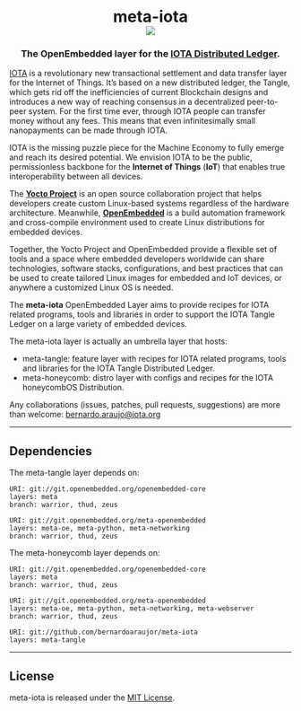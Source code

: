 <h1 align="center">
  <br>
  meta-iota <br>
  <img src="https://github.com/bernardoaraujor/meta-iota/raw/master/meta-iota.png">
  <br>
</h1>
<h3 align="center">
The OpenEmbedded layer for the <a href="https://www.iota.org/" target="_blank">IOTA Distributed Ledger</a>.
</h3>

[IOTA](https://www.iota.org/) is a revolutionary new transactional settlement and data transfer layer for the Internet of Things. It’s based on a new distributed ledger, the Tangle, which gets rid off the inefficiencies of current Blockchain designs and introduces a new way of reaching consensus in a decentralized peer-to-peer system. For the first time ever, through IOTA people can transfer money without any fees. This means that even infinitesimally small nanopayments can be made through IOTA.

IOTA is the missing puzzle piece for the Machine Economy to fully emerge and reach its desired potential. We envision IOTA to be the public, permissionless backbone for the **Internet of Things** (**IoT**) that enables true interoperability between all devices.

The [**Yocto Project**](https://www.yoctoproject.org/) is an open source collaboration project that helps developers create custom Linux-based systems regardless of the hardware architecture. Meanwhile, [**OpenEmbedded**](http://www.openembedded.org/wiki/Main_Page) is a build automation framework and cross-compile environment used to create Linux distributions for embedded devices.

Together, the Yocto Project and OpenEmbedded provide a flexible set of tools and a space where embedded developers worldwide can share technologies, software stacks, configurations, and best practices that can be used to create tailored Linux images for embedded and IoT devices, or anywhere a customized Linux OS is needed. 

The **meta-iota** OpenEmbedded Layer aims to provide recipes for IOTA related programs, tools and libraries in order to support the IOTA Tangle Ledger on a large variety of embedded devices.

The meta-iota layer is actually an umbrella layer that hosts:
 - meta-tangle: feature layer with recipes for IOTA related programs, tools and libraries for the IOTA Tangle Distributed Ledger.
 - meta-honeycomb: distro layer with configs and recipes for the IOTA honeycombOS Distribution.

Any collaborations (issues, patches, pull requests, suggestions) are more than welcome: <bernardo.araujo@iota.org>

---
## Dependencies

The meta-tangle layer depends on:

	URI: git://git.openembedded.org/openembedded-core
	layers: meta
	branch: warrior, thud, zeus

	URI: git://git.openembedded.org/meta-openembedded
	layers: meta-oe, meta-python, meta-networking
	branch: warrior, thud, zeus
	
The meta-honeycomb layer depends on:

	URI: git://git.openembedded.org/openembedded-core
	layers: meta
	branch: warrior, thud, zeus

	URI: git://git.openembedded.org/meta-openembedded
	layers: meta-oe, meta-python, meta-networking, meta-webserver
	branch: warrior, thud, zeus

	URI: git://github.com/bernardoaraujor/meta-iota
	layers: meta-tangle

---
## License

meta-iota is released under the [MIT License](https://github.com/bernardoaraujor/meta-iota/blob/master/COPYING.MIT).
